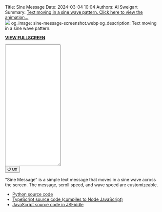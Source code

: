 Title: Sine Message
Date: 2024-03-04 10:04
Authors: Al Sweigart
Summary: <a href="{filename}sine-message.md">Text moving in a sine wave pattern. Click here to view the animation...<br><img src="{static}/images/sine-message-screenshot.webp" class="scrollArtPreview"></a>
og_image: sine-message-screenshot.webp
og_description: Text moving in a sine wave pattern.

<!-- For some reason, we need this image otherwise the screenshot in the Summary won't appear. I have display: none because I don't want the image to show up in the page. -->
<img src="{static}/images/sine-message-screenshot.webp" style="display: none;">


**[VIEW FULLSCREEN](/static/sinemessage-fullscreen.html)**

<div><textarea id="outputTextarea" readonly class="tatjsOutput" style="height: 400px;"></textarea><br /><button type="button" onclick="running = !running;">&#x23FB; Off</button></div>


"Sine Message" is a simple text message that moves in a sine wave across the screen. The message, scroll speed, and wave speed are customizeable.

* [Python source code](https://github.com/asweigart/scrollart/blob/main/python/sinemessage.py)
* [TypeScript source code (compiles to Node JavaScript)](https://github.com/asweigart/scrollart/blob/main/typescript/sinemessage.ts)
* [JavaScript source code in JSFiddle](https://jsfiddle.net/asweigart/edoq7pu6/)

<script src="/static/textarea_terminal.js"></script><link rel="stylesheet" href="/static/textarea_terminal.css">
<script>// SCROLL CODE:SineMessage
const tat = new Tatjs(document.getElementById('outputTextarea'));

const DELAY = 100;
let width = 120;
let running = true;

const MESSAGE = 'Hello, world!';
const STEP_INCREASE = 0.004;


async function main() {
    let step = 0.0;
    while (running) {
        let multiplier = (width - MESSAGE.length) / 2;
        let padding = ' '.repeat(Math.floor((Math.sin(step * (180 / Math.PI)) + 1) * multiplier));
        tat.print(padding + MESSAGE);
        step += STEP_INCREASE;
        await sleep(DELAY);
    }
}

main();
</script>
